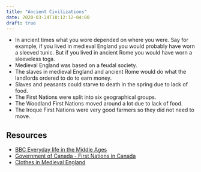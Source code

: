 ```yaml
---
title: "Ancient Civilizations"
date: 2020-03-24T18:12:12-04:00
draft: true
---
```


* In ancient times what you wore depended on where you were. Say for example, if you lived in medieval England you would probably have worn a sleeved tunic. But if you lived in ancient Rome you would have worn a sleeveless toga.
* Medieval England was based on a feudal society. 
* The slaves in medieval England and ancient Rome would do what the landlords ordered to do to earn money.
* Slaves and peasants could starve to death in the spring due to lack of food.
* The First Nations were split into six geographical groups.
* The Woodland First Nations moved around a lot due to lack of food.
* The Iroque First Nations were very good farmers so they did not need to move.

## Resources
* [BBC Everyday life in the Middle Ages](https://www.bbc.co.uk/bitesize/guides/zm4mn39/revision/6)
* [Government of Canada - First Nations in Canada](https://www.rcaanc-cirnac.gc.ca/eng/1307460755710/1536862806124)
* [Clothes in Medieval England](https://www.ancient.eu/article/1248/clothes-in-medieval-england/)
